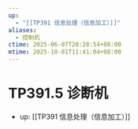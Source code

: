 ```yaml
---
up:
  - "[[TP391 信息处理（信息加工）]]"
aliases:
  - 控制机
ctime: 2025-06-07T20:28:54+08:00
mtime: 2025-10-01T11:41:04+08:00
---
```


# TP391.5 诊断机

- up: [[TP391 信息处理（信息加工）]]
